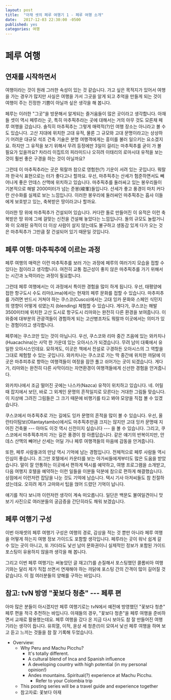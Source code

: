 ```yaml
---
layout: post
title:  "아재 셋의 페루 여행기 1 - 페루 여행 소개"
date:   2017-12-03 22:30:00 -0500
published: yes
categories: 여행
---
```


# 페루 여행

## 연재를 시작하면서

여행이라는 것이 원래 그러한 속성이 있는 것 같습니다. 가고 싶은 목적지가 있어서
여행을 가는 경우가 많지만 사실은 여행을 가서 그곳을 알게 되고 추억을 만들게
되는 것이 여행이 주는 진정한 기쁨이 아닐까 싶은 생각을 해 봅니다.

페루는 이러한 "그곳"을 방문해서 알게되는 즐거움들이 많은 곳이라고 생각합니다.
아재들 셋이 역시 페루라는 곳, 특히 마추픽추라는 곳에 대해서는 거의 아무 것도
모른채 페루 여행을 갔습니다. 솔직히 마추픽추는 그렇게 매력적(?)인 여행 장소는
아니라고 볼 수도 있습니다. 고산 지대에 위치한 고대 유적, 물론 그 규모와 고대
문명이라고는 상상하기 어려운 대규모 석조 건축 기술은 분명 여행객에게는 흥미를
불러 일으키는 요소겠지요. 하지만 그 유적을 보기 위해서 무려 등정에만 3일이
걸리는 마추픽추를 굳이 가 볼 필요가 있을까요? 차라리 이집트의 피라미드나
오히려 이태리의 로마시대 유적을 보는 것이 훨씬 좋은 구경을 하는 것이 아닐까요?

그런데 이 마추픽추라는 곳은 뭐랄까 참으로 영험한(?) 기운이 서려 있는 곳입니다.
뭐랄까 한국식 표현으로는 터가 좋다고나 할까요. 우선, 마추픽추는 산세가
험준하면서도 빼어나게 좋은 안데스 산맥에 위치하고 있습니다. 마추픽추를
둘러싸고 있는 봉우리들이 기본적으로 해발 2000미터가 넘는 준봉(峻峯)들입니다.
산세가 좋고 풍경이 마치 커다란 산수화를 실제로 보는 느낌입니다. 이러한
봉우리에 둘러싸인 마추픽추는 흡사 이들에게 보호받고 있는, 축복받은 땅이라고나
할까요.

이러한 땅 위에 마추픽추가 건설되어 있습니다. 커다란 돌로 만들어진 이 유적은
이런 축복받은 땅 위에 그에 걸맞는 신전을 건설해 놓았다는 느낌입니다. 돌의
규모도 놀랍거니와 이 오래된 유적이 더 이상 사람이 살지 않는데도 불구하고
생동감 있게 다가 오는 것은 마추픽추가 그만큼 잘 건설되어 있기 때문일 것입니다.

## 페루 여행: 마추픽추에 이르는 과정

페루 여행의 매력은 이런 마추픽추를 보러 가는 과정에 페루의 여러가지 모습을
접할 수 있다는 점이라고 생각합니다. 여전히 교통 접근성이 좋지 않은 마추픽추를
가기 위해서는 시간과 노력이라는 과정이 필요합니다. 

그런데 페루 여행에서는 이 과정에서 특이한 경험을 많이 하게 됩니다.  우선,
태평양에 접한 항구도시 수도 리마(Lima)에서는 현재의 페루 문화를 접할 수
있습니다. 마추피추를 가려면 반드시 거쳐야 하는 쿠스코(Cusco)에서는 고대 잉카
문화와 스페인 식민지의 영향이 어떻게 섞였는지 (blending) 체험할 수 있습니다.
게다가, 쿠스코는 해발 3500미터에 위치한 고산 도시로 항구도시 리마와는 완전히
다른 환경을 보여줍니다. 이 와중에 대부분의 관광객들이 경험하게 되는
고산병조차도 뭐랄까 이곳에서는 의미가 있는 경험이라고 생각합니다.

페루에는 쿠스코만 있는 것이 아닙니다. 우선, 쿠스코와 리마 중간 즈음에 있는
와카치나(Huacachina)는 사막 한 가운데 있는 오아시스가 되겠습니다. 무려 남미
대륙에서 유일한 오아시스인데요. 묘하게도, 이곳은 책에서 전설로 구경하든
오아시스의 그 역할을 그대로 체험할 수 있는 곳입니다. 와카치나는 쿠스코로 가는
딱 중간에 위치한 까닭에 이곳은 마추피추로 향하는 여행객들이 여정을 잠깐 풀고
쉬어가는 곳이 되겠습니다. 게다가, 리마와는 완전히 다른 사막이라는 자연환경이
여행객들에게 신선한 경험을 안겨줍니다.

와카치나에서 조금 떨어진 곳에는 나스카(Nazca) 유적이 위치하고 있습니다. 네.
어릴 때 잡지에서 보던, 바로 그 외계인 문명의 흔적일지로 모른다는 거대한 그림들
맞습니다. 이 지상에 그려진 그림들은 그 크기 때문에 비행기를 타고 봐야 모양을
직접 볼 수 있겠습니다.

쿠스코에서 마추픽추로 가는 길에도 잉카 문명의 흔적을 많이 볼 수 있습니다.
우선, 올란타이탐보(Ollantaytambo)에서도 마추픽추만큼 크지는 않지만 고대 잉카
문명때 지어진 건축물 --- 아마도 이것 역시 신전이지 싶습니다 --- 을 볼 수
있습니다. 그리고, 쿠스코에서 마추픽추까지 가는 길은 풍경이 참 아름답습니다.
같은 얘기의 반복이지만, 안데스 산맥의 빼어난 산세는 어딜 가나 페루 여행객들의
마음에 감동을 안겨줍니다.

또한, 페루 사람들과의 만남 역시 기억에 남는 경험입니다. 전체적으로 페루 사람들
역시 인심이 좋습니다. 조그만 호텔에서 카운터를 보는 아가씨들에게부터도 많은
도움을 받았습니다. 말이 잘 안통하는 이곳에서 편하게 택시를 예약하고, 여행
프로그램을 소개받고, 다음 여행지 호텔을 예약하는 이런 일들을 이분들 덕분에
참으로 편하게 해결했습니다.  상점에서 이런저런 잡담을 나눈 것도 기억에
남습니다. 택시 기사 아저씨들도 참 친절하셨는데요. 오히려 제가 고마와서 팁을
얹어 드렸던 기억이 납니다.

얘기를 적다 보니까 이런저런 생각이 계속 떠오릅니다. 일단은 백문도
불여일견이니 맛보기 사진으로 여러분들의 궁금증을 간단히라도 채워 보겠습니다.


## 페루 여행기 구성

이번 아재셋의 페루 여행기 구성은 여행의 경로, 감상을 적는 것 뿐만 아니라
페루 여행을 어떻게 하는지 여행 정보 가이드도 포함할 생각입니다. 페루라는 곳이
워낙 쉽게 갈 수 있는 곳이 아니고, 또 가더라도 낯선 남미 문화권이니 실제적인
정보가 포함된 가이드 포스팅이 유용하지 않을까 생각을 해 봅니다.

그리고 이번 페루 여행기는 써놓았던 글 재고(?)를 손질해서 포스팅했던 콜롬비아
여행기와는 달리 제가 직접 쓰면서 연재해야 하는 까닭에 포스팅 간의 간격이 많이
길어질 것 같습니다. 이 점 여러분들의 양해를 구하는 바입니다.

## 참고: tvN 방영 "꽃보다 청춘" --- 페루 편

아마 많은 분들이 아시겠지만 페루 여행기로는 tvN에서 예전에 방영했던 "꽃보다
청춘" 페루 편을 적극 추천하는 바입니다. 아재들의 경우, "꽃보다 청춘"을 페루
여행을 준비하면서 교재로 활용했는데요. 페루 여행을 갔다 온 지금 다시 보아도 참
잘 만들어진 여행기라는 생각이 듭니다. 유희열, 이적, 윤상 세 청춘(!)이 모여서
낯선 페루 여행을 하며 보고 듣고 느끼는 것들을 참 잘 기록해 두었습니다.



  * Overview:
    - Why Peru and Machu Picchu?
      * It's totally different.
      * A cultural blend of Inca and Spanish influence
      * A developing country with high potential (in my personal opinion!)
      * Andes mountains. Spiritual(?) experience at Machu Picchu.
        - Refer to your Colombia trip
    - This posting series will be a travel guide and experience together
    - 참고자료: 꽃보다 아재

